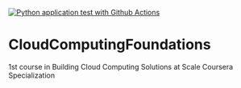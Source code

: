 [![Python application test with Github Actions](https://github.com/perezemanuel91/duke-coursera-ccf-lab1/actions/workflows/main.yml/badge.svg)](https://github.com/perezemanuel91/duke-coursera-ccf-lab1/actions/workflows/main.yml)

# CloudComputingFoundations
1st course in Building Cloud Computing Solutions at Scale Coursera Specialization 
